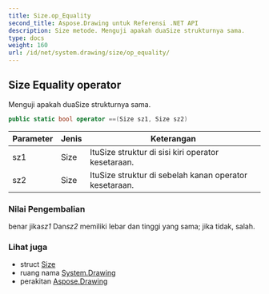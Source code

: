 ```yaml
---
title: Size.op_Equality
second_title: Aspose.Drawing untuk Referensi .NET API
description: Size metode. Menguji apakah duaSize strukturnya sama.
type: docs
weight: 160
url: /id/net/system.drawing/size/op_equality/
---
```

## Size Equality operator

Menguji apakah duaSize strukturnya sama.

```csharp
public static bool operator ==(Size sz1, Size sz2)
```

| Parameter | Jenis | Keterangan |
| --- | --- | --- |
| sz1 | Size | ItuSize struktur di sisi kiri operator kesetaraan. |
| sz2 | Size | ItuSize struktur di sebelah kanan operator kesetaraan. |

### Nilai Pengembalian

benar jika*sz1* Dan*sz2* memiliki lebar dan tinggi yang sama; jika tidak, salah.

### Lihat juga

* struct [Size](../)
* ruang nama [System.Drawing](../../size/)
* perakitan [Aspose.Drawing](../../../)


